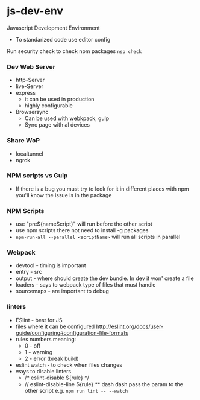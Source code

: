 # js-dev-env
Javascript Development Environment

* To standarized code use editor config

Run security check to check npm packages `nsp check`

### Dev Web Server
* http-Server
* live-Server
* express
  * it can be used in production
  * highly configurable
* Browsersync
  * Can be used with webkpack, gulp
  * Sync page with al devices

### Share WoP
* localtunnel
* ngrok

### NPM scripts vs Gulp
* If there is a bug you must try to look for it in different places with npm you'll know the issue is in the package

### NPM Scripts
* use "pre${nameScript}" will run before the other script
* use npm scripts there not need to install -g packages
* `npm-run-all --parallel <scriptName>` will run all scripts in parallel

### Webpack
* devtool - timing is important
* entry - src 
* output - where should create the dev bundle. In dev it won' create a file
* loaders - says to webpack type of files that must handle  
* sourcemaps - are important to debug

### linters
* ESlint - best for JS
* files where it can be configured http://eslint.org/docs/user-guide/configuring#configuration-file-formats
* rules numbers meaning: 
  * 0 - off
  * 1 - warning
  * 2 - error (break build)
* eslint watch - to check when files changes
* ways to disable linters
  * /* eslint-disable ${rule} */
  * // eslint-disable-line ${rule}
** dash dash pass the param to the other script e.g. `npm run lint -- --watch` 
